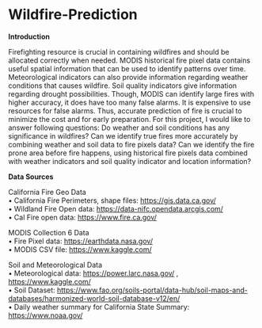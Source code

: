 # Wildfire-Prediction  
  
**Introduction**  
  
Firefighting resource is crucial in containing wildfires and should be allocated correctly when needed. MODIS historical fire pixel data contains useful spatial information that can be used to identify patterns over time. Meteorological indicators can also provide information regarding weather conditions that causes wildfire. Soil quality indicators give information regarding drought possibilities. Though, MODIS can identify large fires with higher accuracy, it does have too many false alarms. It is expensive to use resources for false alarms. Thus, accurate prediction of fire is crucial to minimize the cost and for early preparation. For this project, I would like to answer following questions: Do weather and soil conditions has any significance in wildfires? Can we identify true fires more accurately by combining weather and soil data to fire pixels data? Can we identify the fire prone area before fire happens, using historical fire pixels data combined with weather indicators and soil quality indicator and location information?  
  
**Data Sources**  
   
California Fire Geo Data  
•	California Fire Perimeters, shape files: https://gis.data.ca.gov/  
•	Wildland Fire Open data: https://data-nifc.opendata.arcgis.com/  
•	Cal Fire open data: https://www.fire.ca.gov/  
  
MODIS Collection 6 Data  
•	Fire Pixel data: https://earthdata.nasa.gov/  
•	MODIS CSV file: https://www.kaggle.com/  
  
Soil and Meteorological Data  
•	Meteorological data: https://power.larc.nasa.gov/ , https://www.kaggle.com/  
•	Soil Dataset: https://www.fao.org/soils-portal/data-hub/soil-maps-and-databases/harmonized-world-soil-database-v12/en/  
•	Daily weather summary for California State Summary: https://www.noaa.gov/  
